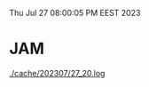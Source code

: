 Thu Jul 27 08:00:05 PM EEST 2023
# JAM
<a href='./cache/202307/27_20.log'>./cache/202307/27_20.log</a>
